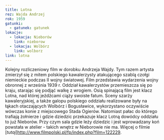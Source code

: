 ```yaml
---
title: Lotna
rez: Wajda Andrzej
rok: 1959
gatunki: 
  - gatunek: gatunek
lokacje:
  - lokacja: Nieborów
    link: nieborow
  - lokacja: Wolbórz
    link: wolborz
link: lotna
---
```

Kolejny rozliczeniowy film w dorobku Andrzeja Wajdy. Tym razem artysta zmierzył się z mitem polskiego kawalerzysty atakującego szablą czołgi niemieckie podczas II wojny światowej. Film przedstawia wydarzenia wojny obronnej z września 1939 r. Oddział kawalerzystów przemieszcza się po kraju, starając się podjąć walkę z wrogiem. Osią spinającą film jest klacz Lotna, nad której jeźdźcami ciąży swoiste fatum.
Sceny szarży kawaleryjskiej, a także galopu polskiego oddziału realizowane były na łąkach otaczających Wolbórz i Bogusławice, wykorzystano oczywiście wówczas konie z miejscowego Stada Ogierów. Natomiast pałac do którego trafiają żołnierze i gdzie dziedzic przekazuje klacz Lotną dowódcy oddziału to już Nieborów. Przy czym sala gdzie leży dziedzic i jest wprowadzany koń powstała w atelier - takich wnętrz w Nieborowie nie ma.
Więcej o filmie [*tutaj*]http://www.filmpolski.pl/fp/index.php?film=122229.
